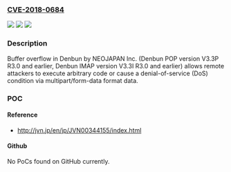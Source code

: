 ### [CVE-2018-0684](https://cve.mitre.org/cgi-bin/cvename.cgi?name=CVE-2018-0684)
![](https://img.shields.io/static/v1?label=Product&message=Denbun%20by%20NEOJAPAN%20Inc.%20(Denbun%20POP%20version%20V3.3P%20R3.0%20and%20earlier%2C%20Denbun%20IMAP%20version%20V3.3I%20R3.0%20and%20earlier)&color=blue)
![](https://img.shields.io/static/v1?label=Version&message=Denbun%20POP%20version%20V3.3P%20R3.0%20and%20earlier%2C%20Denbun%20IMAP%20version%20V3.3I%20R3.0%20and%20earlier%20&color=brightgreen)
![](https://img.shields.io/static/v1?label=Vulnerability&message=Buffer%20Overflow&color=brightgreen)

### Description

Buffer overflow in Denbun by NEOJAPAN Inc. (Denbun POP version V3.3P R3.0 and earlier, Denbun IMAP version V3.3I R3.0 and earlier) allows remote attackers to execute arbitrary code or cause a denial-of-service (DoS) condition via multipart/form-data format data.

### POC

#### Reference
- http://jvn.jp/en/jp/JVN00344155/index.html

#### Github
No PoCs found on GitHub currently.

